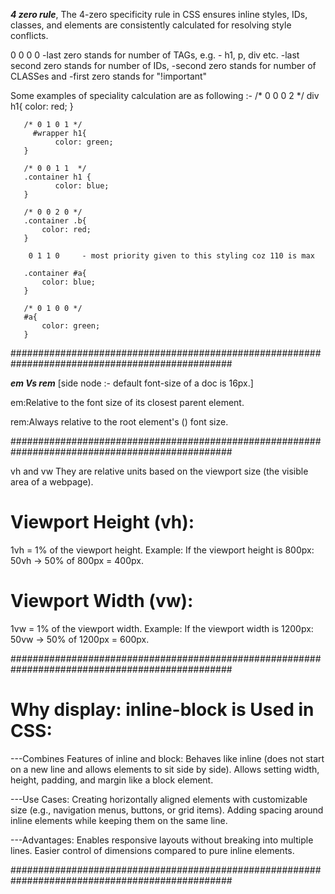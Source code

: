 ***4 zero rule***, The 4-zero specificity rule in CSS ensures inline styles, IDs, classes, and elements are consistently calculated for resolving style conflicts.


 0 0 0 0
-last zero stands for number of TAGs, e.g. - h1, p, div etc.
-last second zero stands for number of IDs, 
-second zero stands for number of CLASSes and
-first zero stands for "!important"

Some examples of speciality calculation are as following :-
       /* 0 0 0 2 */
        div h1{
          color: red;
       } 

       /* 0 1 0 1 */
         #wrapper h1{
              color: green;
       } 

       /* 0 0 1 1  */
       .container h1 {
              color: blue;
       } 

       /* 0 0 2 0 */
       .container .b{
           color: red;
       }

        0 1 1 0     - most priority given to this styling coz 110 is max
       
       .container #a{
           color: blue;
       }

       /* 0 1 0 0 */
       #a{
           color: green;
       }

################################################################################################

***em Vs rem***                                 [side node :- default font-size of a doc is 16px.]

em:Relative to the font size of its closest parent element.

rem:Always relative to the root element's (<html>) font size.

################################################################################################

vh and vw
They are relative units based on the viewport size (the visible area of a webpage).

# Viewport Height (vh):

1vh = 1% of the viewport height.
Example: If the viewport height is 800px:
50vh → 50% of 800px = 400px.


# Viewport Width (vw):

1vw = 1% of the viewport width.
Example: If the viewport width is 1200px:
50vw → 50% of 1200px = 600px.

################################################################################################

# Why display: inline-block is Used in CSS:
---Combines Features of inline and block:
Behaves like inline (does not start on a new line and allows elements to sit side by side).
Allows setting width, height, padding, and margin like a block element.

---Use Cases:
Creating horizontally aligned elements with customizable size (e.g., navigation menus, buttons, or grid items).
Adding spacing around inline elements while keeping them on the same line.

---Advantages:
Enables responsive layouts without breaking into multiple lines.
Easier control of dimensions compared to pure inline elements.

################################################################################################





